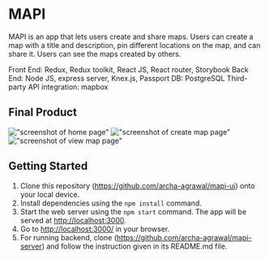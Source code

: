 # MAPI

MAPI is an app that lets users create and share maps. Users can create a map with a title and description, pin different locations on the map, and can share it. Users can see the maps created by others.

Front End: Redux, Redux toolkit, React JS, React router, Storybook
Back End: Node JS, express server, Knex.js, Passport
DB: PostgreSQL
Third-party API integration: mapbox

## Final Product

!["screenshot of home page"](https://github.com/archa-agrawal/mapi-ui/blob/main/document/Screen%20Shot%202022-09-03%20at%201.03.24%20PM.png?raw=true)
!["screenshot of create map page"](https://github.com/archa-agrawal/mapi-ui/blob/main/document/Screen%20Shot%202022-09-03%20at%201.03.40%20PM.png?raw=true)
!["screenshot of view map page"](https://github.com/archa-agrawal/mapi-ui/blob/main/document/Screen%20Shot%202022-09-03%20at%201.10.34%20PM.png?raw=true)

## Getting Started

1. Clone this repository (https://github.com/archa-agrawal/mapi-ui) onto your local device.
2. Install dependencies using the `npm install` command.
3. Start the web server using the `npm start` command. The app will be served at <http://localhost:3000>.
4. Go to <http://localhost:3000/> in your browser.
5. For running backend, clone (https://github.com/archa-agrawal/mapi-server) and follow the instruction given in its README.md file.
